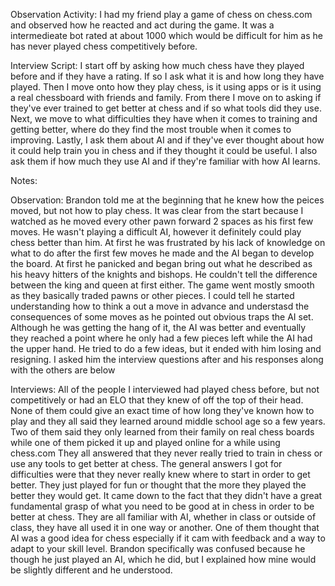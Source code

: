 Observation Activity:
  I had my friend play a game of chess on chess.com and observed how he reacted and act during the game.
  It was a intermedieate bot rated at about 1000 which would be difficult for him as he has never played
  chess competitively before. 

Interview Script:
  I start off by asking how much chess have they played before and if they have a rating.
  If so I ask what it is and how long they have played.
  Then I move onto how they play chess, is it using apps or is it using a real chessboard with friends and family.
  From there I move on to asking if they've ever trained to get better at chess and if so what tools did they use.
  Next, we move to what difficulties they have when it comes to training and getting better, where do they find the most
  trouble when it comes to improving.
  Lastly, I ask them about AI and if they've ever thought about how it could help train you in chess and if
  they thought it could be useful. I also ask them if how much they use AI and if they're familiar with how AI learns.

Notes:

  Observation:
    Brandon told me at the beginning that he knew how the peices moved, but not how to play chess. 
    It was clear from the start because I watched as he moved every other pawn forward 2 spaces as his first few moves.
    He wasn't playing a difficult AI, however it definitely could play chess better than him. At first he was frustrated by his lack of
    knowledge on what to do after the first few moves he made and the AI began to develop the board. At first he panicked and began bring out what 
    he described as his heavy hitters of the knights and bishops. He couldn't tell the difference between the king and queen at first either.
    The game went mostly smooth as they basically traded pawns or other pieces. I could tell he started understanding how to think a out a move in
    advance and understasd the consequences of some moves as he pointed out obvious traps the AI set. Although he was getting the hang of it,
    the AI was better and eventually they reached a point where he only had a few pieces left while the AI had the upper hand. He tried to 
    do a few ideas, but it ended with him losing and resigning.
    I asked him the interview questions after and his responses along with the others are below

  Interviews:
    All of the people I interviewed had played chess before, but not competitively or had an ELO that they knew of off the top of their head.
    None of them could give an exact time of how long they've known how to play and they all said they learned around middle school age so a few
    years.
    Two of them said they only learned from their family on real chess boards while one of them picked it up and played online for a while using chess.com
    They all answered that they never really tried to train in chess or use any tools to get better at chess.
    The general answers I got for difficulties were that they never really knew where to start in order to get better. They just played for fun or
    thought that the more they played the better they would get. It came down to the fact that they didn't have a great fundamental grasp of what you need to be
    good at in chess in order to be better at chess.
    They are all familiar with AI, whether in class or outside of class, they have all used it in one way or another. One of them thought that AI was
    a good idea for chess especially if it cam with feedback and a way to adapt to your skill level. Brandon specifically was confused because he though he just played an AI, which he did, but I explained how mine would be slightly different and he understood.